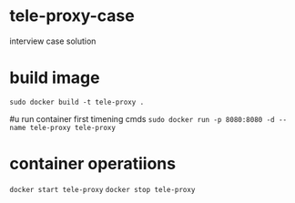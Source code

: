 # tele-proxy-case
interview case solution


# build image 
`sudo docker build -t tele-proxy .`

#u run container first timening cmds
`sudo docker run -p 8080:8080 -d --name tele-proxy tele-proxy`

# container operatiions
`docker start tele-proxy`
`docker stop tele-proxy`
